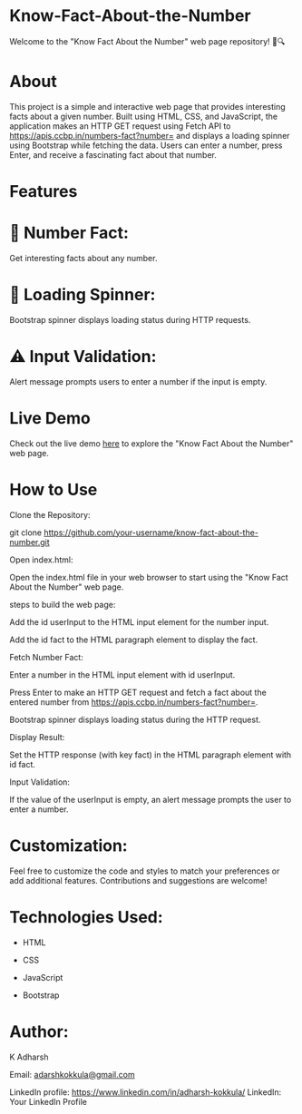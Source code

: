 # Know-Fact-About-the-Number

Welcome to the "Know Fact About the Number" web page repository! 🧮🔍


# About

This project is a simple and interactive web page that provides interesting facts about a given number. Built using HTML, CSS, and JavaScript, the application makes an HTTP GET request using Fetch API to https://apis.ccbp.in/numbers-fact?number= and displays a loading spinner using Bootstrap while fetching the data. Users can enter a number, press Enter, and receive a fascinating fact about that number.


# Features

# 🧐 Number Fact: 

Get interesting facts about any number.

# 🔄 Loading Spinner:

Bootstrap spinner displays loading status during HTTP requests.

# ⚠️ Input Validation: 

Alert message prompts users to enter a number if the input is empty.


# Live Demo

Check out the live demo [here](https://knowfactofnum.ccbp.tech/) to explore the "Know Fact About the Number" web page.


# How to Use

Clone the Repository:

git clone https://github.com/your-username/know-fact-about-the-number.git

Open index.html:

Open the index.html file in your web browser to start using the "Know Fact About the Number" web page.

steps to build the web page:

Add the id userInput to the HTML input element for the number input.

Add the id fact to the HTML paragraph element to display the fact.

Fetch Number Fact:

Enter a number in the HTML input element with id userInput.

Press Enter to make an HTTP GET request and fetch a fact about the entered number from https://apis.ccbp.in/numbers-fact?number=.

Bootstrap spinner displays loading status during the HTTP request.

Display Result:

Set the HTTP response (with key fact) in the HTML paragraph element with id fact.

Input Validation:

If the value of the userInput is empty, an alert message prompts the user to enter a number.


# Customization:

Feel free to customize the code and styles to match your preferences or add additional features. Contributions and suggestions are welcome!


# Technologies Used:

- HTML

- CSS

- JavaScript

- Bootstrap

# Author:

K Adharsh

Email: adarshkokkula@gmail.com

LinkedIn profile: https://www.linkedin.com/in/adharsh-kokkula/
LinkedIn: Your LinkedIn Profile
